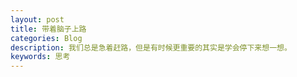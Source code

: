 ```yaml
---
layout: post
title: 带着脑子上路
categories: Blog
description: 我们总是急着赶路，但是有时候更重要的其实是学会停下来想一想。
keywords: 思考
---
```


